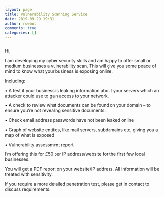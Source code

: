 ```yaml
---
layout: page
title: Vulnerability Scanning Service
date: 2019-09-29 19:31
author: rowbot
comments: true
categories: []
---
```

<!-- wp:image {"align":"center","id":879,"sizeSlug":"medium"} -->
<div class="wp-block-image"><figure class="aligncenter size-medium"><img src="http://offsecnewbie.com/wp-content/uploads/2019/09/noun_test_2505735-300x300.png" alt="" class="wp-image-879"/></figure></div>
<!-- /wp:image -->

<!-- wp:paragraph -->
<p>Hi, </p>
<!-- /wp:paragraph -->

<!-- wp:paragraph -->
<p>I am developing my cyber security
skills and am happy to offer small or medium businesses a vulnerability scan.
This will give you some peace of mind to know what your business is exposing
online.</p>
<!-- /wp:paragraph -->

<!-- wp:paragraph -->
<p>Including: </p>
<!-- /wp:paragraph -->

<!-- wp:paragraph -->
<p>• A test if your business is leaking
information about your servers which an attacker could use to gain access to
your network.</p>
<!-- /wp:paragraph -->

<!-- wp:paragraph -->
<p>• A check to review what documents
can be found on your domain – to ensure you’re not revealing sensitive
documents. </p>
<!-- /wp:paragraph -->

<!-- wp:paragraph -->
<p>• Check email address passwords have
not been leaked online</p>
<!-- /wp:paragraph -->

<!-- wp:paragraph -->
<p>• Graph of website entities, like
mail servers, subdomains etc, giving you a map of what is exposed</p>
<!-- /wp:paragraph -->

<!-- wp:paragraph -->
<p>• Vulnerability assessment report </p>
<!-- /wp:paragraph -->

<!-- wp:paragraph -->
<p>I’m offering this for £50 per IP
address/website for the first few local businesses.</p>
<!-- /wp:paragraph -->

<!-- wp:paragraph -->
<p>You will get a PDF report on your
website/IP address. All information will be treated with sensitivity. </p>
<!-- /wp:paragraph -->

<!-- wp:paragraph -->
<p>If you require a more detailed penetration test, please get in contact to discuss requirements. </p>
<!-- /wp:paragraph -->
